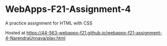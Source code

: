 # WebApps-F21-Assignment-4
A practice assignment for HTML with CSS

Hosted at <https://44-563-webapps-f21.github.io/webapps-f21-assignment-4-NarendraUnnava/play.html>